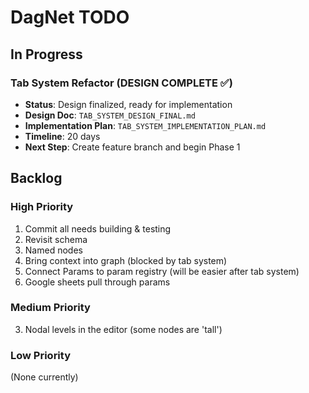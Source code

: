 # DagNet TODO

## In Progress

### Tab System Refactor (DESIGN COMPLETE ✅)
- **Status**: Design finalized, ready for implementation
- **Design Doc**: `TAB_SYSTEM_DESIGN_FINAL.md`
- **Implementation Plan**: `TAB_SYSTEM_IMPLEMENTATION_PLAN.md`
- **Timeline**: 20 days
- **Next Step**: Create feature branch and begin Phase 1

## Backlog

### High Priority
1. Commit all needs building & testing
2. Revisit schema
3. Named nodes
4. Bring context into graph (blocked by tab system)
5. Connect Params to param registry (will be easier after tab system)
6. Google sheets pull through params

### Medium Priority
3. Nodal levels in the editor (some nodes are 'tall')

### Low Priority
(None currently)